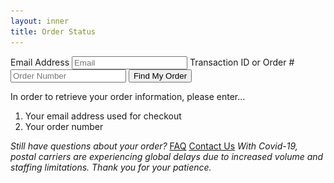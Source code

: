 ```yaml
---
layout: inner
title: Order Status
---
```


<div class="orderstatus">
    <form id="orderlookup">
        <label for="email">Email Address</label>
        <input type="text" id="email" name="email" placeholder="Email">
        <label for="order">Transaction ID or Order #</label>
        <input type="text" id="order" name="order" placeholder="Order Number">
        <input type="submit" class="button" value="Find My Order">
    </form>
    <output class="orderdetails"></output>
    <div id="guide">
        <p>In order to retrieve your order information, please enter...</p>
        <ol>
            <li>Your email address used for checkout</li>
            <li>Your order number</li>
        </ol>
        <div class="ordersupport">
            <em>Still have questions about your order?</em>
            <span>
                <a class="button" href="https://secondcityprints.zendesk.com/hc/en-us" target="_blank">FAQ</a>
                <a class="button" href="https://secondcityprints.zendesk.com/hc/en-us/requests/new" target="_blank">Contact Us</a>
            </span>
            <em>With Covid-19, postal carriers are experiencing global delays due to increased volume and staffing limitations. Thank you for your patience.</em>
        </div>
    </div>
</div>

<script>
    function getOrder(event) {
        event.preventDefault()
        var form = document.querySelector('form#orderlookup')
        var data = new FormData(document.querySelector('#orderlookup'))
        var output = document.querySelector('.orderdetails')

        //reset and validation
        output.innerHTML = ""
        if(!data.get('email').includes('@') || (!data.get('email') && !data.get('order'))) {
            output.insertAdjacentHTML('beforeend', `<div><span>ERROR</span>You need to enter a valid email and order number</div>`)
        }

        //if the output doesn't have an error, continue with the fetch
        if(output.innerHTML == "") {
            form.classList.add('fetching') //locks out user from hitting anything in the form while active
            fetch(`https://splitshipupdate.scporderlookup.ksws.workers.dev/?email=${encodeURIComponent(data.get('email'))}&order=${encodeURIComponent(data.get('order'))}`).then(res=>res.json().then(data=>{ //gets the JSON from the worker
                output.insertAdjacentHTML('beforeend', `<div class='outputblock'>${getShipmentDisplayString(data)}</div>`)
                form.classList.remove('fetching')           
            }))
        }
    }
    document.getElementById('orderlookup').addEventListener("submit", getOrder)

    //returns an HTML block for all the given data
    function getShipmentDisplayString(data) {
        var shipTo, state, tracking, items, error, shipments
        for (const key in data) {
            var field = data[key]
            
            //goes through any returned data and formats it appropriately
            switch(key) {
                case 'shipto': 
                    shipTo = `<div class="ordership"><span>Shipping To:</span>${field}</div>`
                break

                case 'state': 
                    state = `<div class="orderstate"><span>Shipping State: ${field.toUpperCase()}</span>`
                    switch(field) { //if the order is unshipped, we add an extra message - if not, we just close it
                        case 'unshipped':
                            state += `<em>Your order is either still being manufactured and is on pre-order, or is in our shipping program and pending shipment. Please note, all in-stock orders can have up to a 5-7 business day processing time before shipment. Preorders generally ship within 3-12 weeks after the order is placed - if there is a more specific timeline, it will be listed on the product page.<br><br>You will receive an email with your shipment tracking information after your item has been picked up from our warehouse and is on the way to you, and the tracking link will also show up here once it is processed for shipment.</em></div>`
                        break

                        case 'splitship':
                            state += `<em>Items in your order are shipping separately.</em></div>`
                        break

                        default:
                            state += '</div>'
                    }
                break

                case 'tracking': 
                    tracking = `<div class="ordertracking"><a href="${field}" class="button" target="_blank">TRACKING</a></div>`
                break

                case 'items':
                    items = '<div class="orderitems"><span>Order Items</span>'
                    field.forEach(item=>{
                        items += `<div class="orderitem">x${item.quantity} ${item.name} - ${item.price}</div>`
                    })
                    items += '</div>'
                break

                case 'error':
                    error = `<div class="error"><span>ERROR</span>${field.toUpperCase()}`
                    if(field.includes('Order not found')) {
                        error+= `
                        <div class="chint">
                            <span>If your confirmation email includes a transaction number, try using that instead!<br>It will look like this in your order confirmation email:</span>
                            <img src="/img/orderstatus/chexample.png" alt="a combination of numbers and letters following the word Transaction">
                            <span>If you don't have one or it still doesn't work, and you've made sure there are no typos, reach out to our customer support below!</span>
                        </div>`
                    }
                    error += "</div>"
                break

                case 'shipments':
                    shipments = "<div class='shipments'>"
                    field.forEach((shipment, i)=>{
                        shipments += `<div class='outputblock'><span>Shipment #${i + 1}</span>${getShipmentDisplayString(shipment)}</div>`
                    })                    
                    shipments += "</div>"
                break
            }
        }

        //Adds all of the fields whether they were defined or not to the output, replacing undefined ones with empty strings
        return `${error || ""}${state || ""}${shipTo || ""}${tracking || ""}${items || ""}${shipments || ""}`
    }
</script>